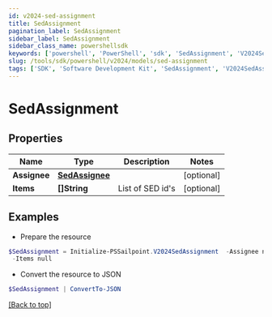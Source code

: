 ```yaml
---
id: v2024-sed-assignment
title: SedAssignment
pagination_label: SedAssignment
sidebar_label: SedAssignment
sidebar_class_name: powershellsdk
keywords: ['powershell', 'PowerShell', 'sdk', 'SedAssignment', 'V2024SedAssignment'] 
slug: /tools/sdk/powershell/v2024/models/sed-assignment
tags: ['SDK', 'Software Development Kit', 'SedAssignment', 'V2024SedAssignment']
---
```



# SedAssignment

## Properties

Name | Type | Description | Notes
------------ | ------------- | ------------- | -------------
**Assignee** | [**SedAssignee**](sed-assignee) |  | [optional] 
**Items** | **[]String** | List of SED id's | [optional] 

## Examples

- Prepare the resource
```powershell
$SedAssignment = Initialize-PSSailpoint.V2024SedAssignment  -Assignee null `
 -Items null
```

- Convert the resource to JSON
```powershell
$SedAssignment | ConvertTo-JSON
```


[[Back to top]](#) 

